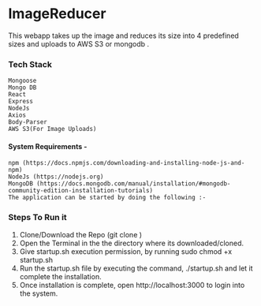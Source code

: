 # ImageReducer
This webapp takes up the image and reduces its size into 4 predefined sizes and uploads to AWS S3 or mongodb .

 ### Tech Stack
```
Mongoose
Mongo DB
React
Express
NodeJs
Axios
Body-Parser
AWS S3(For Image Uploads)
```

#### System Requirements -

```
npm (https://docs.npmjs.com/downloading-and-installing-node-js-and-npm)
NodeJs (https://nodejs.org)
MongoDB (https://docs.mongodb.com/manual/installation/#mongodb-community-edition-installation-tutorials)
The application can be started by doing the following :-
```

### Steps To Run it

  1. Clone/Download the Repo (git clone <repository name>)
  2. Open the Terminal in the the directory where its downloaded/cloned.
  3. Give startup.sh execution permission, by running sudo chmod +x startup.sh
  4. Run the startup.sh file by executing the command, ./startup.sh and let it complete the installation.
  5. Once installation is complete, open http://localhost:3000 to login into the system.

